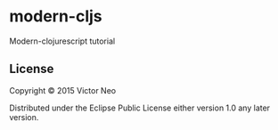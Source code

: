 # modern-cljs

Modern-clojurescript tutorial

## License

Copyright © 2015 Victor Neo

Distributed under the Eclipse Public License either version 1.0  any later version.
